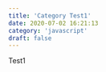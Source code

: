 ```yaml
---
title: 'Category Test1'
date: 2020-07-02 16:21:13
category: 'javascript'
draft: false
---
```


Test1
